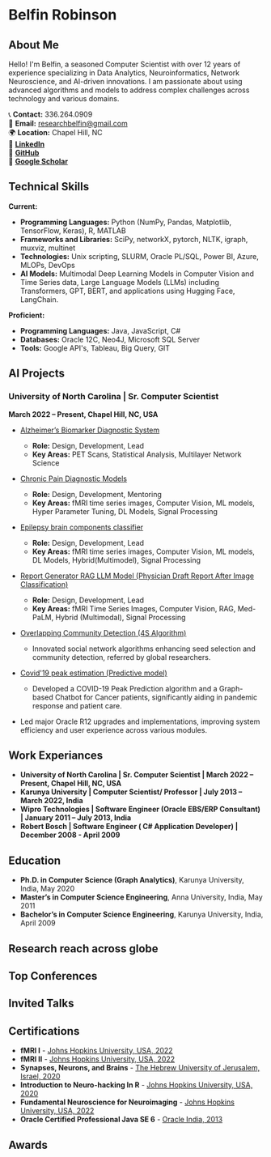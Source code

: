 # Belfin Robinson

## About Me
Hello! I'm Belfin, a seasoned Computer Scientist with over 12 years of experience specializing in Data Analytics, Neuroinformatics, Network Neuroscience, and AI-driven innovations. I am passionate about using advanced algorithms and models to address complex challenges across technology and various domains.

📞 **Contact:** 336.264.0909  
📧 **Email:** [researchbelfin@gmail.com](mailto:researchbelfin@gmail.com)  
🌍 **Location:** Chapel Hill, NC  
🔗 [**LinkedIn**](https://linkedin.com/in/belfin)  
🔗 [**GitHub**](https://github.com/belfinrv)  
🔗 [**Google Scholar**](https://scholar.google.com/citations?user=hXKhuLYAAAAJ&hl=en&authuser=1)  


## Technical Skills
**Current:**
- **Programming Languages:** Python (NumPy, Pandas, Matplotlib, TensorFlow, Keras), R, MATLAB
- **Frameworks and Libraries:** SciPy, networkX, pytorch, NLTK, igraph, muxviz, multinet
- **Technologies:** Unix scripting, SLURM, Oracle PL/SQL, Power BI, Azure, MLOPs, DevOps
- **AI Models:** Multimodal Deep Learning Models in Computer Vision and Time Series data, Large Language Models (LLMs) including Transformers, GPT, BERT, and applications using Hugging Face, LangChain.


**Proficient:**
- **Programming Languages:** Java, JavaScript, C#
- **Databases:** Oracle 12C, Neo4J, Microsoft SQL Server
- **Tools:** Google API's, Tableau, Big Query, GIT

## AI Projects
### University of North Carolina | Sr. Computer Scientist
**March 2022 – Present, Chapel Hill, NC, USA**
- [Alzheimer’s Biomarker Diagnostic System](#)
  - **Role:** Design, Development, Lead
  - **Key Areas:** PET Scans, Statistical Analysis, Multilayer Network Science
- [Chronic Pain Diagnostic Models](#)
  - **Role:** Design, Development, Mentoring
  - **Key Areas:** fMRI time series images, Computer Vision,  ML models, Hyper Parameter Tuning, DL Models, Signal Processing
- [Epilepsy brain components classifier](#)
  - **Role:** Design, Development, Lead
  - **Key Areas:** fMRI time series images, Computer Vision,  ML models, DL Models, Hybrid(Multimodel), Signal Processing
- [Report Generator RAG LLM Model (Physician Draft Report After Image Classification)](#)
  - **Role:** Design, Development, Lead
  - **Key Areas:** fMRI Time Series Images, Computer Vision, RAG, Med-PaLM, Hybrid (Multimodal), Signal Processing
- [Overlapping Community Detection (4S Algorithm)](#)
  - Innovated social network algorithms enhancing seed selection and community detection, referred by global researchers.

- [Covid'19 peak estimation (Predictive model)](#)
  - Developed a COVID-19 Peak Prediction algorithm and a Graph-based Chatbot for Cancer patients, significantly aiding in pandemic response and patient care.

- Led major Oracle R12 upgrades and implementations, improving system efficiency and user experience across various modules.
  
## Work Experiances
-  **University of North Carolina | Sr. Computer Scientist | March 2022 – Present, Chapel Hill, NC, USA**
-  **Karunya University | Computer Scientist/ Professor | July 2013 – March 2022, India**
-  **Wipro Technologies | Software Engineer (Oracle EBS/ERP Consultant) | January 2011 – July 2013, India**
-  **Robert Bosch | Software Engineer ( C# Application Developer) | December 2008 - April 2009**

## Education
- **Ph.D. in Computer Science (Graph Analytics)**, Karunya University, India, May 2020
- **Master’s in Computer Science Engineering**, Anna University, India, May 2011
- **Bachelor’s in Computer Science Engineering**, Karunya University, India, April 2009

## Research reach across globe

## Top Conferences

## Invited Talks

## Certifications
- **fMRI I** - [Johns Hopkins University, USA, 2022](https://www.coursera.org/account/accomplishments/verify/TBMYM5K6LFP2)
- **fMRI II** - [Johns Hopkins University, USA, 2022](https://www.coursera.org/account/accomplishments/verify/TBMYM5K6LFP2)
- **Synapses, Neurons, and Brains** - [The Hebrew University of Jerusalem, Israel, 2020](https://www.coursera.org/account/accomplishments/records/PG8DN2AY6PG8)
- **Introduction to Neuro-hacking In R** - [Johns Hopkins University, USA, 2020](https://www.coursera.org/account/accomplishments/verify/XVUM9KYJGG6E)
- **Fundamental Neuroscience for Neuroimaging** - [Johns Hopkins University, USA, 2022](https://www.coursera.org/account/accomplishments/verify/P3AMPDXF28QM)
- **Oracle Certified Professional Java SE 6** - [Oracle India, 2013](eCertificate.pdf)

## Awards



